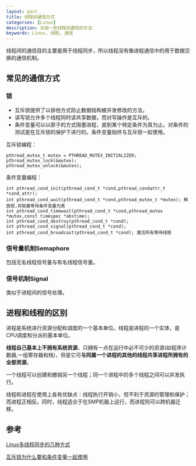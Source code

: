 ```yaml
---
layout: post
title: 线程间通信方式
categories: [Linux]
description: 总结一些线程间通信的方法
keywords: Linux, 线程, 通信
---
```


线程间的通信目的主要是用于线程同步，所以线程没有像进程通信中的用于数据交换的通信机制。

## 常见的通信方式

### 锁

* 互斥锁提供了以排他方式防止数据结构被并发修改的方法。
* 读写锁允许多个线程同时读共享数据，而对写操作是互斥的。
* 条件变量可以以原子的方式阻塞进程，直到某个特定条件为真为止。对条件的测试是在互斥锁的保护下进行的。条件变量始终与互斥锁一起使用。

互斥锁编程：

```
pthread_mutex_t mutex = PTHREAD_MUTEX_INITIALIZER;
pthread_mutex_lock(&mutex);
pthread_mutex_unlock(&mutex);
```

条件变量编程：

```
int pthread_cond_init(pthread_cond_t *cond,pthread_condattr_t *cond_attr);
int pthread_cond_wait(pthread_cond_t *cond,pthread_mutex_t *mutex); 释放锁,并阻塞等待条件变量为真
int pthread_cond_timewait(pthread_cond_t *cond,pthread_mutex *mutex,const timespec *abstime);
int pthread_cond_destroy(pthread_cond_t *cond);
int pthread_cond_signal(pthread_cond_t *cond);
int pthread_cond_broadcast(pthread_cond_t *cond); 激活所有等待线程
```

### 信号量机制Semaphore

包括无名线程信号量与有名线程信号量。

### 信号机制Signal

类似于进程间的信号处理。

## 进程和线程的区别

进程是系统进行资源分配和调度的一个基本单位。线程是进程的一个实体，是CPU调度和分派的基本单位。

**线程自己基本上不拥有系统资源**，只拥有一点在运行中必不可少的资源(如程序计数器,一组寄存器和栈)，但是它可**与同属一个进程的其他的线程共享进程所拥有的全部资源**。

一个线程可以创建和撤销另一个线程；同一个进程中的多个线程之间可以并发执行。

线程和进程在使用上各有优缺点：线程执行开销小，但不利于资源的管理和保护；而进程正相反。同时，线程适合于在SMP机器上运行，而进程则可以跨机器迁移。

## 参考

[Linux多线程同步的几种方式](http://blog.csdn.net/big_bear_xiong/article/details/52680153)

[互斥锁为什么要和条件变量一起使用](http://www.jb51.net/article/102764.htm)

